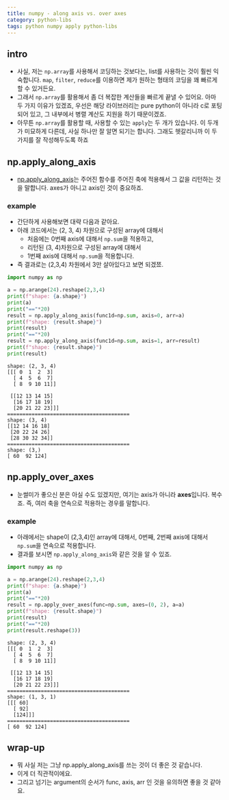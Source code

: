 ```yaml
---
title: numpy - along axis vs. over axes
category: python-libs
tags: python numpy apply python-libs 
---
```


## intro 

- 사실, 저는 `np.array`를 사용해서 코딩하는 것보다는, list를 사용하는 것이 훨씬 익숙합니다. `map`, `filter`, `reduce`를 이용하면 제가 원하는 형태의 코딩을 꽤 빠르게 할 수 있거든요. 
- 그래서 `np.array`를 활용해서 좀 더 복잡한 계산들을 빠르게 끝낼 수 있어요. 아마 두 가지 이유가 있겠죠, 우선은 해당 라이브러리는 pure python이 아니라 c로 포팅되어 있고, 그 내부에서 병렬 계산도 지원을 하기 때문이겠죠. 
- 아무튼 `np.array`를 활용할 때, 사용할 수 있는 `apply`는 두 개가 있습니다. 이 두개가 미묘하게 다른데, 사실 하나만 잘 알면 되기는 합니다. 그래도 헷갈리니까 이 두 가지를 잘 작성해두도록 하죠 

## np.apply_along_axis

- [np.apply_along_axis](https://docs.scipy.org/doc/numpy/reference/generated/numpy.apply_along_axis.html)는 주어진 함수를 주어진 축에 적용해서 그 값을 리턴하는 것을 말합니다. axes가 아니고 axis인 것이 중요하죠. 

### example 

- 간단하게 사용해보면 대략 다음과 같아요. 
- 아래 코드에서는 (2, 3, 4) 차원으로 구성된 array에 대해서 
    - 처음에는 0번째 axis에 대해서 `np.sum`을 적용하고, 
    - 리턴된 (3, 4)차원으로 구성된 array에 대해서 
    - 1번째 axis에 대해서 `np.sum`을 적용합니다. 
- 즉 결과로는 (2,3,4) 차원에서 3만 살아있다고 보면 되겠쬬. 

```python
import numpy as np 

a = np.arange(24).reshape(2,3,4)
print(f"shape: {a.shape}")
print(a)
print("=="*20)
result = np.apply_along_axis(func1d=np.sum, axis=0, arr=a)
print(f"shape: {result.shape}")
print(result)
print("=="*20)
result = np.apply_along_axis(func1d=np.sum, axis=1, arr=result)
print(f"shape: {result.shape}")
print(result)
```

```
shape: (2, 3, 4)
[[[ 0  1  2  3]
  [ 4  5  6  7]
  [ 8  9 10 11]]

 [[12 13 14 15]
  [16 17 18 19]
  [20 21 22 23]]]
========================================
shape: (3, 4)
[[12 14 16 18]
 [20 22 24 26]
 [28 30 32 34]]
========================================
shape: (3,)
[ 60  92 124]
```

## np.apply_over_axes

- 눈썰미가 좋으신 분은 아실 수도 있겠지만, 여기는 axis가 아니라 **axes**입니다. 복수죠. 즉, 여러 축을 연속으로 적용하는 경우를 말합니다. 

### example

- 아래에서는 shape이 (2,3,4)인 array에 대해서, 0번째, 2번째 axis에 대해서 `np.sum`을 연속으로 적용합니다. 
- 결과를 보시면 `np.apply_along_axis`와 같은 것을 알 수 있죠. 

```python
import numpy as np 

a = np.arange(24).reshape(2,3,4)
print(f"shape: {a.shape}")
print(a)
print("=="*20)
result = np.apply_over_axes(func=np.sum, axes=(0, 2), a=a)
print(f"shape: {result.shape}")
print(result)
print("=="*20)
print(result.reshape(3))
```

```
shape: (2, 3, 4)
[[[ 0  1  2  3]
  [ 4  5  6  7]
  [ 8  9 10 11]]

 [[12 13 14 15]
  [16 17 18 19]
  [20 21 22 23]]]
========================================
shape: (1, 3, 1)
[[[ 60]
  [ 92]
  [124]]]
========================================
[ 60  92 124]
```

## wrap-up

- 뭐 사실 저는 그냥 np.apply_along_axis를 쓰는 것이 더 좋은 것 같습니다. 
- 이게 더 직관적이에요. 
- 그리고 넘기는 argument의 순서가 func, axis, arr 인 것을 유의하면 좋을 것 같아요. 